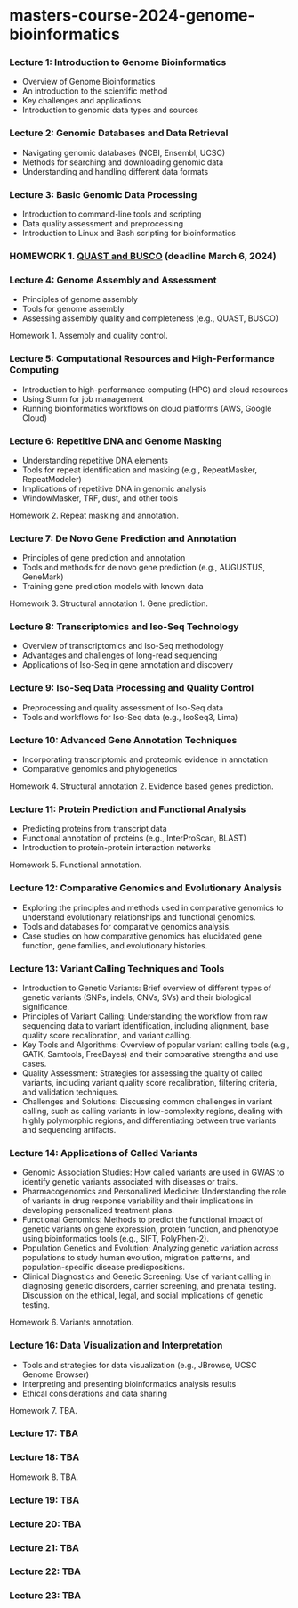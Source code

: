 # masters-course-2024-genome-bioinformatics

### Lecture 1: Introduction to Genome Bioinformatics
- Overview of Genome Bioinformatics
- An introduction to the scientific method
- Key challenges and applications
- Introduction to genomic data types and sources

### Lecture 2: Genomic Databases and Data Retrieval
- Navigating genomic databases (NCBI, Ensembl, UCSC)
- Methods for searching and downloading genomic data
- Understanding and handling different data formats

### Lecture 3: Basic Genomic Data Processing
- Introduction to command-line tools and scripting
- Data quality assessment and preprocessing
- Introduction to Linux and Bash scripting for bioinformatics

### HOMEWORK 1. [QUAST and BUSCO](https://github.com/aglabx/masters-course-2024-genome-bioinformatics/blob/main/homeworks/hw1_2024.md) (deadline March 6, 2024)

### Lecture 4: Genome Assembly and Assessment
- Principles of genome assembly
- Tools for genome assembly
- Assessing assembly quality and completeness (e.g., QUAST, BUSCO)

Homework 1. Assembly and quality control.

### Lecture 5: Computational Resources and High-Performance Computing
- Introduction to high-performance computing (HPC) and cloud resources
- Using Slurm for job management
- Running bioinformatics workflows on cloud platforms (AWS, Google Cloud)

### Lecture 6: Repetitive DNA and Genome Masking
- Understanding repetitive DNA elements
- Tools for repeat identification and masking (e.g., RepeatMasker, RepeatModeler)
- Implications of repetitive DNA in genomic analysis
- WindowMasker, TRF, dust, and other tools

Homework 2. Repeat masking and annotation.

### Lecture 7: De Novo Gene Prediction and Annotation
- Principles of gene prediction and annotation
- Tools and methods for de novo gene prediction (e.g., AUGUSTUS, GeneMark)
- Training gene prediction models with known data

Homework 3. Structural annotation 1. Gene prediction.

### Lecture 8: Transcriptomics and Iso-Seq Technology
- Overview of transcriptomics and Iso-Seq methodology
- Advantages and challenges of long-read sequencing
- Applications of Iso-Seq in gene annotation and discovery

### Lecture 9: Iso-Seq Data Processing and Quality Control
- Preprocessing and quality assessment of Iso-Seq data
- Tools and workflows for Iso-Seq data (e.g., IsoSeq3, Lima)

### Lecture 10: Advanced Gene Annotation Techniques
- Incorporating transcriptomic and proteomic evidence in annotation
- Comparative genomics and phylogenetics

Homework 4. Structural annotation 2. Evidence based genes prediction.

### Lecture 11: Protein Prediction and Functional Analysis
- Predicting proteins from transcript data
- Functional annotation of proteins (e.g., InterProScan, BLAST)
- Introduction to protein-protein interaction networks

Homework 5. Functional annotation.

### Lecture 12: Comparative Genomics and Evolutionary Analysis
- Exploring the principles and methods used in comparative genomics to understand evolutionary relationships and functional genomics.
- Tools and databases for comparative genomics analysis.
- Case studies on how comparative genomics has elucidated gene function, gene families, and evolutionary histories.

### Lecture 13: Variant Calling Techniques and Tools
- Introduction to Genetic Variants: Brief overview of different types of genetic variants (SNPs, indels, CNVs, SVs) and their biological significance.
- Principles of Variant Calling: Understanding the workflow from raw sequencing data to variant identification, including alignment, base quality score recalibration, and variant calling.
- Key Tools and Algorithms: Overview of popular variant calling tools (e.g., GATK, Samtools, FreeBayes) and their comparative strengths and use cases.
- Quality Assessment: Strategies for assessing the quality of called variants, including variant quality score recalibration, filtering criteria, and validation techniques.
- Challenges and Solutions: Discussing common challenges in variant calling, such as calling variants in low-complexity regions, dealing with highly polymorphic regions, and differentiating between true variants and sequencing artifacts.

### Lecture 14: Applications of Called Variants
- Genomic Association Studies: How called variants are used in GWAS to identify genetic variants associated with diseases or traits.
- Pharmacogenomics and Personalized Medicine: Understanding the role of variants in drug response variability and their implications in developing personalized treatment plans.
- Functional Genomics: Methods to predict the functional impact of genetic variants on gene expression, protein function, and phenotype using bioinformatics tools (e.g., SIFT, PolyPhen-2).
- Population Genetics and Evolution: Analyzing genetic variation across populations to study human evolution, migration patterns, and population-specific disease predispositions.
- Clinical Diagnostics and Genetic Screening: Use of variant calling in diagnosing genetic disorders, carrier screening, and prenatal testing. Discussion on the ethical, legal, and social implications of genetic testing.

Homework 6. Variants annotation.

### Lecture 16: Data Visualization and Interpretation
- Tools and strategies for data visualization (e.g., JBrowse, UCSC Genome Browser)
- Interpreting and presenting bioinformatics analysis results
- Ethical considerations and data sharing

Homework 7. TBA.

### Lecture 17: TBA

### Lecture 18: TBA

Homework 8. TBA.

### Lecture 19: TBA

### Lecture 20: TBA

### Lecture 21: TBA

### Lecture 22: TBA

### Lecture 23: TBA
